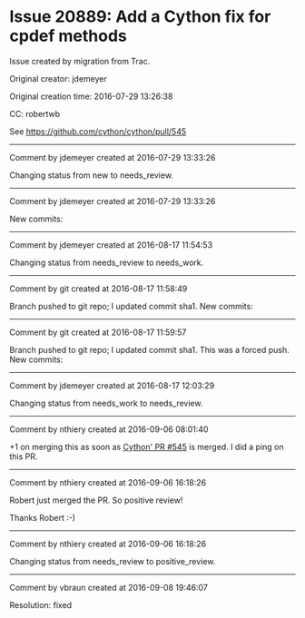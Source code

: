 # Issue 20889: Add a Cython fix for cpdef methods

Issue created by migration from Trac.

Original creator: jdemeyer

Original creation time: 2016-07-29 13:26:38

CC:  robertwb

See https://github.com/cython/cython/pull/545


---

Comment by jdemeyer created at 2016-07-29 13:33:26

Changing status from new to needs_review.


---

Comment by jdemeyer created at 2016-07-29 13:33:26

New commits:


---

Comment by jdemeyer created at 2016-08-17 11:54:53

Changing status from needs_review to needs_work.


---

Comment by git created at 2016-08-17 11:58:49

Branch pushed to git repo; I updated commit sha1. New commits:


---

Comment by git created at 2016-08-17 11:59:57

Branch pushed to git repo; I updated commit sha1. This was a forced push. New commits:


---

Comment by jdemeyer created at 2016-08-17 12:03:29

Changing status from needs_work to needs_review.


---

Comment by nthiery created at 2016-09-06 08:01:40

+1 on merging this as soon as [Cython' PR #545](https://github.com/cython/cython/pull/545) is merged. I did a ping on this PR.


---

Comment by nthiery created at 2016-09-06 16:18:26

Robert just merged the PR. So positive review!

Thanks Robert :-)


---

Comment by nthiery created at 2016-09-06 16:18:26

Changing status from needs_review to positive_review.


---

Comment by vbraun created at 2016-09-08 19:46:07

Resolution: fixed
